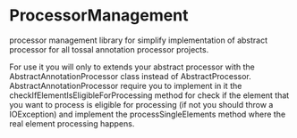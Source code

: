 # ProcessorManagement
processor management library for simplify implementation of abstract processor for all tossal annotation processor projects.

For use it you will only to extends your abstract processor with the AbstractAnnotationProcessor class instead of AbstractProcessor.
AbstractAnnotationProcessor require you to implement in it the checkIfElementIsEligibleForProcessing method for check if the element that you want to process is eligible for processing (if not you should throw a IOException) and implement the processSingleElements method where the real element processing happens.
